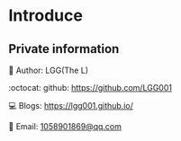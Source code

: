 # Introduce
## Private information

:runner: Author: LGG(The L)

:octocat: github: https://github.com/LGG001

:computer: Blogs: https://lgg001.github.io/

:email: Email: 1058901869@qq.com

